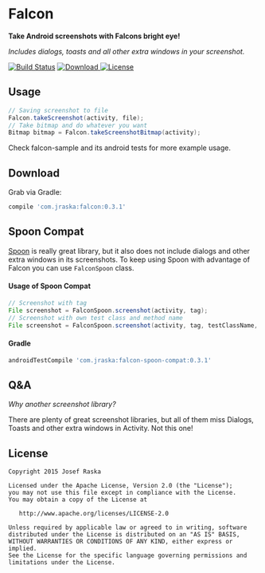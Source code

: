# Falcon
**Take Android screenshots with Falcons bright eye!** 

*Includes dialogs, toasts and all other extra windows in your screenshot.*

[![Build Status](https://travis-ci.org/jraska/Falcon.svg?branch=master)](https://travis-ci.org/jraska/Falcon)
[![Download](https://api.bintray.com/packages/jraska/maven/com.jraska%3Afalcon/images/download.svg) ](https://bintray.com/jraska/maven/com.jraska%3Afalcon/_latestVersion)
[![License](https://img.shields.io/badge/license-Apache%202.0-green.svg) ](https://github.com/jraska/Falcon/blob/master/LICENSE)


## Usage

```java
// Saving screenshot to file
Falcon.takeScreenshot(activity, file);
// Take bitmap and do whatever you want
Bitmap bitmap = Falcon.takeScreenshotBitmap(activity);
```

Check falcon-sample and its android tests for more example usage.

## Download

Grab via Gradle: 
```groovy
compile 'com.jraska:falcon:0.3.1'
```

## Spoon Compat

[Spoon][Spoon] is really great library, but it also does not include dialogs and other extra windows in its screenshots.
To keep using Spoon with advantage of Falcon you can use `FalconSpoon` class.

#### Usage of Spoon Compat
```java
// Screenshot with tag
File screenshot = FalconSpoon.screenshot(activity, tag);
// Screenshot with own test class and method name 
File screenshot = FalconSpoon.screenshot(activity, tag, testClassName, testMethodName);
```

#### Gradle
```groovy
androidTestCompile 'com.jraska:falcon-spoon-compat:0.3.1'
```

## Q&A

*Why another screenshot library?*

There are plenty of great screenshot libraries, but all of them miss Dialogs, Toasts and other extra windows in Activity. Not this one! 


## License

    Copyright 2015 Josef Raska

    Licensed under the Apache License, Version 2.0 (the "License");
    you may not use this file except in compliance with the License.
    You may obtain a copy of the License at

       http://www.apache.org/licenses/LICENSE-2.0

    Unless required by applicable law or agreed to in writing, software
    distributed under the License is distributed on an "AS IS" BASIS,
    WITHOUT WARRANTIES OR CONDITIONS OF ANY KIND, either express or implied.
    See the License for the specific language governing permissions and
    limitations under the License.

  [Spoon]: https://github.com/square/spoon

